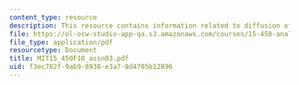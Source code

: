 ```yaml
---
content_type: resource
description: This resource contains information related to diffusion of stock returns.
file: https://ol-ocw-studio-app-qa.s3.amazonaws.com/courses/15-450-analytics-of-finance-fall-2010/f3ec782f9ab98938e3a78d4705b12896_MIT15_450F10_assn03.pdf
file_type: application/pdf
resourcetype: Document
title: MIT15_450F10_assn03.pdf
uid: f3ec782f-9ab9-8938-e3a7-8d4705b12896
---
```

